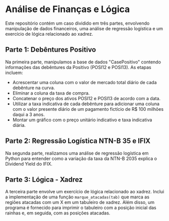 # Análise de Finanças e Lógica

Este repositório contém um caso dividido em três partes, envolvendo manipulação de dados financeiros, uma análise de regressão logística e um exercício de lógica relacionado ao xadrez.

## Parte 1: Debêntures Positivo

Na primeira parte, manipulamos a base de dados "CasePositivo" contendo informações das debêntures da Positivo (POSI12 e POSI13). As etapas incluem:

- Acrescentar uma coluna com o valor de mercado total diário de cada debênture na curva.
- Eliminar a coluna da taxa de compra.
- Concatenar o preço dos ativos POSI12 e POSI13 de acordo com a data.
- Utilizar a taxa indicativa de cada debênture para adicionar uma coluna com o valor presente diário de um pagamento fictício de R$ 100 milhões daqui a 3 anos.
- Montar um gráfico com o preço unitário indicativo e taxa indicativa diária.

## Parte 2: Regressão Logística NTN-B 35 e IFIX

Na segunda parte, realizamos uma análise de regressão logística em Python para entender como a variação da taxa da NTN-B 2035 explica o Dividend Yield do IFIX.

## Parte 3: Lógica - Xadrez

A terceira parte envolve um exercício de lógica relacionado ao xadrez. Inclui a implementação de uma função `marque_atacadas(tab)` que marca as regiões atacadas com um X em um tabuleiro de xadrez. Além disso, um programa é fornecido para imprimir o tabuleiro com a posição inicial das rainhas e, em seguida, com as posições atacadas.
